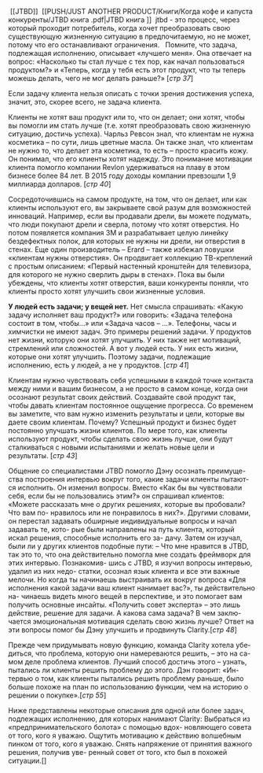  [[JTBD]]
 [[PUSH/JUST ANOTHER PRODUCT/Книги/Когда кофе и капуста конкуренты/JTBD книга .pdf|JTBD книга ]]
 jtbd - это процесс, через который проходит потребитель, когда хочет преобразовать свою существующую жизненную ситуацию в предпочитаемую, но не может, потому что его останавливают ограничения.
 
Помните, что задача, подлежащая исполнению, описывает «лучшего меня». Она отвечает на вопрос: «Насколько ты стал лучше с тех пор, как начал пользоваться продуктом?» и «Теперь, когда у тебя есть этот продукт, что ты теперь можешь делать, чего не мог делать раньше?» [*стр 37*] 

Если задачу клиента нельзя описать с точки зрения достижения успеха, значит, это, скорее всего, не задача клиента.

Клиенты не хотят ваш продукт или то, что он делает; они хотят, чтобы вы помогли им стать лучше (т.е. хотят преобразовать свою жизненную ситуацию, достичь успеха). Чарльз Ревсон знал, что клиентам не нужна косметика – по сути, лишь цветные масла. Он также знал, что клиентам не нужно то, что делает эта косметика, то есть – просто красить кожу.
Он понимал, что его клиенты хотят надежду. Это понимание мотивации клиента помогло компании Revlon удерживаться на плаву в этом бизнесе более 84 лет. В 2015 году доходы компании превзошли 1,9 миллиарда долларов. [*стр 40*]

Сосредоточившись на самом продукте, на том, что он делает, или как клиенты используют его, вы закрываете свой разум для возможностей инноваций. Например, если вы продавали дрели, вы можете подумать, что люди покупают дрели и сверла, потому что хотят отверстия. Но потом появляется компания 3M и разрабатывает целую линейку бездефектных полок, для которых не нужны ни дрели, ни отверстия в стенах. Еще один производитель – Erard – также избежал ловушки «клиентам нужны отверстия». Он продвигает коллекцию ТВ-креплений с простым описанием: «Первый настенный кронштейн для телевизора, для которого не нужно сверлить дыры в стенах». Пока вы были убеждены, что клиенты хотят отверстия, ваши конкуренты поняли, что клиенты просто хотят улучшить свои жизненные условия. 

**У людей есть задачи; у вещей нет.** Нет смысла спрашивать: «Какую задачу исполняет ваш продукт?» или говорить: «Задача телефона состоит в том, чтобы…» или «Задача часов – …». Телефоны, часы и химчистки не имеют задач. Это примеры решений задачи.
У продуктов нет жизни, которую они хотят улучшить. У них также нет мотиваций, стремлений или сложностей. А вот у людей есть. У них есть жизни, которые они хотят улучшить. Поэтому задачи, подлежащие исполнению, есть у людей, а не у продуктов.
[*стр 41*]


Клиентам нужно чувствовать себя успешными в каждой точке контакта между ними и вашим бизнесом, а не просто в самом конце, когда они осознают результат своих действий. Создавайте свой продукт так, чтобы давать клиентам постоянное ощущение прогресса. Со временем вы заметите, что вам нужно изменить результаты и цели, которые вы даете своим клиентам. Почему? Успешный продукт и бизнес будет постоянно улучшать жизни клиентов. По мере того, как клиенты используют продукт, чтобы сделать свою жизнь лучше, они будут сталкиваться с новыми испытаниями и желать новые цели
и результаты. [*стр 43*]


Общение со специалистами JTBD помогло Дэну осознать преимуще- ства построения интервью вокруг того, какие задачи клиенты пытают- ся исполнить. Он изменил вопросы. Вместо «Как бы вы чувствовали себя, если бы не пользовались этим?» он спрашивал клиентов: «Можете рассказать мне о других решениях, которые вы пробовали? Что вам по- нравилось или не понравилось в них?». Другими словами, он перестал задавать обширные индивидуальные вопросы и начал задавать те, кото- рые были направлены на путь клиента, который искал решения, способные исполнить его за- дачу. Затем он изучал, были ли у других клиентов подобные пути: – Что мне нравится в JTBD, так это то, что она действительно помогла мне создать фреймворк для этих интервью. Познакомив- шись с JTBD, я изучил вопросы интервью, удалил из них недо- статки, осознал язык клиента и все эти важные мелочи. Но когда ты начинаешь выстраивать их вокруг вопроса «Для исполнения какой задачи ваш клиент нанимает вас?», ты действительно на- чинаешь видеть много вещей в перспективе, и это помогает вам получить основные инсайты. «Получить совет эксперта» – это лишь действие, решение для задачи. А какова сама задача? В чем заклю- чается эмоциональная мотивация сделать свою жизнь лучше? Ответ на эти вопросы помог бы Дэну улучшить и продвинуть Clarity.[*стр 48*]

Прежде чем придумывать новую функцию, команда Clarity хотела убе- диться, что проблема, которую они намереваются решить, – это на са- мом деле проблема клиентов. Лучший способ достичь этого – узнать, пытались ли клиенты решить проблему до этого. Дэн говорит: «Ин- тервью о том, как клиенты пытались решить проблему раньше, было больше похоже на план по использованию функции, чем на историю о решении о покупке».[*стр 55*]

Ниже представлены некоторые описания для одной или более задач, подлежащих исполнению, для которых нанимают Clarity: Выбраться из «предпринимательского болота» с помощью вдох- новляющего совета от того, кого я уважаю. Ощутить мотивацию к действию волшебным пинком от того, кого я уважаю. Снять напряжение от принятия важного решения, получив уве- ренный совет от того, кто был в похожей ситуации.[]

